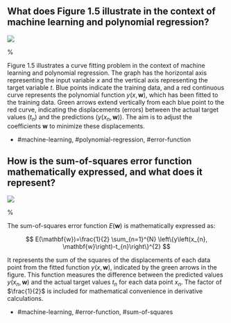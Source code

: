 ## What does Figure 1.5 illustrate in the context of machine learning and polynomial regression?

![](https://cdn.mathpix.com/cropped/2024_05_18_17918633c30415faad8eg-1.jpg?height=599&width=772&top_left_y=223&top_left_x=877)

%

Figure 1.5 illustrates a curve fitting problem in the context of machine learning and polynomial regression. The graph has the horizontal axis representing the input variable $x$ and the vertical axis representing the target variable $t$. Blue points indicate the training data, and a red continuous curve represents the polynomial function $y(x, \mathbf{w})$, which has been fitted to the training data. Green arrows extend vertically from each blue point to the red curve, indicating the displacements (errors) between the actual target values ($t_n$) and the predictions ($y(x_n, \mathbf{w})$). The aim is to adjust the coefficients $\mathbf{w}$ to minimize these displacements.

- #machine-learning, #polynomial-regression, #error-function

## How is the sum-of-squares error function mathematically expressed, and what does it represent?

![](https://cdn.mathpix.com/cropped/2024_05_18_17918633c30415faad8eg-1.jpg?height=599&width=772&top_left_y=223&top_left_x=877)

%

The sum-of-squares error function $E(\mathbf{w})$ is mathematically expressed as:

$$
E(\mathbf{w})=\frac{1}{2} \sum_{n=1}^{N} \left\{y\left(x_{n}, \mathbf{w}\right)-t_{n}\right\}^{2}
$$

It represents the sum of the squares of the displacements of each data point from the fitted function $y(x, \mathbf{w})$, indicated by the green arrows in the figure. This function measures the difference between the predicted values $y\left(x_{n}, \mathbf{w}\right)$ and the actual target values $t_{n}$ for each data point $x_{n}$. The factor of $\frac{1}{2}$ is included for mathematical convenience in derivative calculations.

- #machine-learning, #error-function, #sum-of-squares